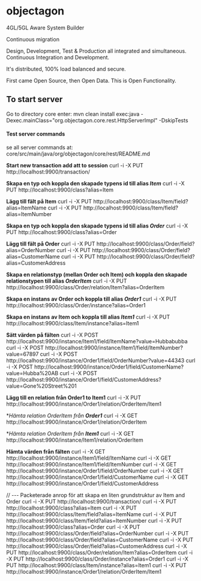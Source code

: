 objectagon
==========

4GL/5GL Aware System Builder

Continuous migration

Design, Development, Test & Production all integrated and simultaneous.
Continuous Integration and Development.
  
It's distributed, 100% load balanced and secure.

First came Open Source, then Open Data. This is Open Functionality.
  
##  To start server

Go to directory core
enter:
mvn clean install exec:java -Dexec.mainClass="org.objectagon.core.rest.HttpServerImpl" -DskipTests

#### Test server commands

se all server commands at: 
core/src/main/java/org/objectagon/core/rest/README.md


**Start new transaction add att to session**
curl -i -X PUT http://localhost:9900/transaction/


**Skapa en typ och koppla den skapade typens id till alias *Item***
curl -i -X PUT http://localhost:9900/class?alias=Item

**Lägg till fält på Item**
curl -i -X PUT http://localhost:9900/class/Item/field?alias=ItemName
curl -i -X PUT http://localhost:9900/class/Item/field?alias=ItemNumber


**Skapa en typ och koppla den skapade typens id till alias *Order***
curl -i -X PUT http://localhost:9900/class?alias=Order

**Lägg till fält på Order**
curl -i -X PUT http://localhost:9900/class/Order/field?alias=OrderNumber
curl -i -X PUT http://localhost:9900/class/Order/field?alias=CustomerName
curl -i -X PUT http://localhost:9900/class/Order/field?alias=CustomerAddress


**Skapa en relationstyp (mellan Order och Item) och koppla den skapade relationstypen till alias *OrderItem***
curl -i -X PUT http://localhost:9900/class/Order/relation/Item?alias=OrderItem


**Skapa en instans av Order och koppla till alias *Order1***
curl -i -X PUT http://localhost:9900/class/Order/instance?alias=Order1

**Skapa en instans av Item och koppla till alias *Item1***
curl -i -X PUT http://localhost:9900/class/Item/instance?alias=Item1


**Sätt värden på fälten**
curl -i -X POST http://localhost:9900/instance/Item1/field/ItemName?value=Hubbabubba
curl -i -X POST http://localhost:9900/instance/Item1/field/ItemNumber?value=67897
curl -i -X POST http://localhost:9900/instance/Order1/field/OrderNumber?value=44343
curl -i -X POST http://localhost:9900/instance/Order1/field/CustomerName?value=Hubba%20AB
curl -i -X POST http://localhost:9900/instance/Order1/field/CustomerAddress?value=Gone%20Street%201

**Lägg till en relation från Order1 to Item1**
curl -i -X PUT http://localhost:9900/instance/Order1/relation/OrderItem/Item1

**Hämta relation *OrderItem* från **Order1***
curl -i -X GET http://localhost:9900/instance/Order1/relation/OrderItem

**Hämta relation *OrderItem* från **Item1***
curl -i -X GET http://localhost:9900/instance/Item1/relation/OrderItem

**Hämta värden från fälten**
curl -i -X GET http://localhost:9900/instance/Item1/field/ItemName
curl -i -X GET http://localhost:9900/instance/Item1/field/ItemNumber
curl -i -X GET http://localhost:9900/instance/Order1/field/OrderNumber
curl -i -X GET http://localhost:9900/instance/Order1/field/CustomerName
curl -i -X GET http://localhost:9900/instance/Order1/field/CustomerAddress


// --- Packeterade anrop för att skapa en liten grundstruktur av Item and Order
curl -i -X PUT http://localhost:9900/transaction/
curl -i -X PUT http://localhost:9900/class?alias=Item
curl -i -X PUT http://localhost:9900/class/Item/field?alias=ItemName
curl -i -X PUT http://localhost:9900/class/Item/field?alias=ItemNumber
curl -i -X PUT http://localhost:9900/class?alias=Order
curl -i -X PUT http://localhost:9900/class/Order/field?alias=OrderNumber
curl -i -X PUT http://localhost:9900/class/Order/field?alias=CustomerName
curl -i -X PUT http://localhost:9900/class/Order/field?alias=CustomerAddress
curl -i -X PUT http://localhost:9900/class/Order/relation/Item?alias=OrderItem
curl -i -X PUT http://localhost:9900/class/Order/instance?alias=Order1
curl -i -X PUT http://localhost:9900/class/Item/instance?alias=Item1
curl -i -X PUT http://localhost:9900/instance/Order1/relation/OrderItem/Item1
